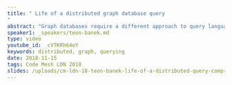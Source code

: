```yaml
---
title: " Life of a distributed graph database query
"
abstract: "Graph databases require a different approach to query language design. This is a complex problem in itself. On top of that, we would like to support querying a distributed graph database. This talk describes the life of a query in Memgraph. Follow the process from reading a query as a character string, through planning query operations for distributed execution and finally to the execution itself."
speaker1: _speakers/teon-banek.md
type: video
youtube_id: _cVTKRh64oY
keywords: distributed, graph, querying
date: 2018-11-15
tags: Code Mesh LDN 2018
slides: /uploads/cm-ldn-18-teon-banek-life-of-a-distributed-query-compressed.pdf
---
```


